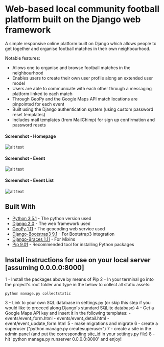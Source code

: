 # Web-based local community football platform built on the Django web framework

A simple responsive online platform built on Django which allows people to get together and organise football matches in their own neighbourhood.

Notable features:

- Allows one to organise and browse football matches in the neighbourhood
- Enables users to create their own user profile along an extended user model
- Users are able to communicate with each other through a messaging platform linked to each match
- Through GeoPy and the Google Maps API match locations are pinpointed for each event
- Built using the Django authentication system (using custom password reset templates)
- Includes mail templates (from MailChimp) for sign up confirmation and password resets

#### Screenshot - Homepage
![alt text](https://raw.githubusercontent.com/Weesper1985/Django-local-community-football-platform/blob/master/gitpics/Home.jpg)

#### Screenshot - Event
![alt text](https://raw.githubusercontent.com/Weesper1985/Django-local-community-football-platform/gitpics/Event_detail.jpeg)

#### Screenshot - Event List
![alt text](https://raw.githubusercontent.com/Weesper1985/Django-local-community-football-platform/gitpics/Event_list.jpeg)

## Built With

* [Python 3.5.1](https://www.python.org/downloads/release/python-351/) - The python version used
* [Django 2.0](https://docs.djangoproject.com/en/2.0/releases/2.0/) - The web framework used
* [GeoPy 1.11](https://pypi.python.org/pypi/geopy) - The geocoding web service used
* [Django-Bootstrap3 9.1](https://django-bootstrap3.readthedocs.io/en/latest/) - For Bootstrap3 integration
* [Django-Braces 1.11](https://django-braces.readthedocs.io/en/latest/) - For Mixins
* [Pip 9.01](https://pip.pypa.io/en/stable/installing/) - Recommended tool for installing Python packages

## Install instructions for use on your local server [assuming 0.0.0.0:8000]

1 - Install the packages above by means of Pip
2 - In your terminal go into the project's root folder and type in the below to collect all static assets:
```
python manage.py collectstatic
```
3 - Link to your own SQL database in settings.py (or skip this step if you would like to proceed along Django's standard SQLite database)
4 - Get a Google Maps API key and insert it in the following templates:
    - events/event_form.html
    - events/event_detail.html
    - event/event_update_form.html
5 - make migrations and migrate
6 - create a superuser ("python manage.py createsuperuser")
7 - create a site in the admin panel (and put the corresponding site_id in your settings.py file)
8 - hit 'python manage.py runserver 0.0.0.0:8000' and enjoy!
